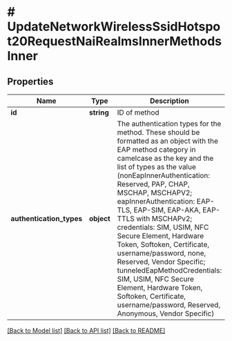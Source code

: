# # UpdateNetworkWirelessSsidHotspot20RequestNaiRealmsInnerMethodsInner

## Properties

Name | Type | Description | Notes
------------ | ------------- | ------------- | -------------
**id** | **string** | ID of method | [optional]
**authentication_types** | **object** | The authentication types for the method. These should be formatted as an object with the EAP method category in camelcase as the key and the list of types as the value (nonEapInnerAuthentication: Reserved, PAP, CHAP, MSCHAP, MSCHAPV2; eapInnerAuthentication: EAP-TLS, EAP-SIM, EAP-AKA, EAP-TTLS with MSCHAPv2; credentials: SIM, USIM, NFC Secure Element, Hardware Token, Softoken, Certificate, username/password, none, Reserved, Vendor Specific; tunneledEapMethodCredentials: SIM, USIM, NFC Secure Element, Hardware Token, Softoken, Certificate, username/password, Reserved, Anonymous, Vendor Specific) | [optional]

[[Back to Model list]](../../README.md#models) [[Back to API list]](../../README.md#endpoints) [[Back to README]](../../README.md)
